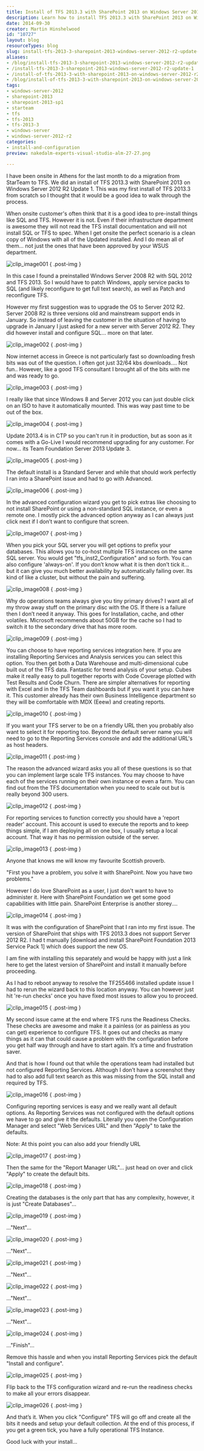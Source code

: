```yaml
---
title: Install of TFS 2013.3 with SharePoint 2013 on Windows Server 2012 R2 Update 1
description: Learn how to install TFS 2013.3 with SharePoint 2013 on Windows Server 2012 R2. Follow expert tips for a smooth setup and avoid common pitfalls!
date: 2014-09-30
creator: Martin Hinshelwood
id: "10727"
layout: blog
resourceTypes: blog
slug: install-tfs-2013-3-sharepoint-2013-windows-server-2012-r2-update-1
aliases:
- /blog/install-tfs-2013-3-sharepoint-2013-windows-server-2012-r2-update-1
- /install-tfs-2013-3-sharepoint-2013-windows-server-2012-r2-update-1
- /install-of-tfs-2013-3-with-sharepoint-2013-on-windows-server-2012-r2-update-1
- /blog/install-of-tfs-2013-3-with-sharepoint-2013-on-windows-server-2012-r2-update-1
tags:
- windows-server-2012
- sharepoint-2013
- sharepoint-2013-sp1
- starteam
- tfs
- tfs-2013
- tfs-2013-3
- windows-server
- windows-server-2012-r2
categories:
- install-and-configuration
preview: nakedalm-experts-visual-studio-alm-27-27.png

---
```

I have been onsite in Athens for the last month to do a migration from StarTeam to TFS. We did an install of TFS 2013.3 with SharePoint 2013 on Windows Server 2012 R2 Update 1. This was my first install of TFS 2013.3 from scratch so I thought that it would be a good idea to walk through the process.

When onsite customer's often think that it is a good idea to pre-install things like SQL and TFS. However it is not. Even if their infrastructure department is awesome they will not read the TFS install documentation and will not install SQL or TFS to spec. When I get onsite the perfect scenario is a clean copy of Windows with all of the Updated installed. And I do mean all of them… not just the ones that have been approved by your WSUS department.

![clip_image001](images/clip-image0011-1-1.png "clip_image001")
{ .post-img }

In this case I found a preinstalled Windows Server 2008 R2 with SQL 2012 and TFS 2013. So I would have to patch Windows, apply service packs to SQL (and likely reconfigure to get full text search), as well as Patch and reconfigure TFS.

However my first suggestion was to upgrade the OS to Server 2012 R2. Server 2008 R2 is three versions old and mainstream support ends in January. So instead of leaving the customer in the situation of having to upgrade in January I just asked for a new server with Server 2012 R2. They did however install and configure SQL… more on that later.

![clip_image002](images/clip-image0021-2-2.png "clip_image002")
{ .post-img }

Now internet access in Greece is not particularly fast so downloading fresh bits was out of the question. I often got just 32/64 kbs downloads…. Not fun.. However, like a good TFS consultant I brought all of the bits with me and was ready to go.

![clip_image003](images/clip-image0031-3-3.png "clip_image003")
{ .post-img }

I really like that since Windows 8 and Server 2012 you can just double click on an ISO to have it automatically mounted. This was way past time to be out of the box.

![clip_image004](images/clip-image0041-4-4.png "clip_image004")
{ .post-img }

Update 2013.4 is in CTP so you can't run it in production, but as soon as it comes with a Go-Live I would recommend upgrading for any customer. For now… its Team Foundation Server 2013 Update 3.

![clip_image005](images/clip-image0051-5-5.png "clip_image005")
{ .post-img }

The default install is a Standard Server and while that should work perfectly I ran into a SharePoint issue and had to go with Advanced.

![clip_image006](images/clip-image0061-6-6.png "clip_image006")
{ .post-img }

In the advanced configuration wizard you get to pick extras like choosing to not install SharePoint or using a non-standard SQL instance, or even a remote one. I mostly pick the advanced option anyway as I can always just click next if I don’t want to configure that screen.

![clip_image007](images/clip-image0071-7-7.png "clip_image007")
{ .post-img }

When you pick your SQL server you will get options to prefix your databases. This allows you to co-host multiple TFS instances on the same SQL server. You would get "tfs_inst2_Configuration" and so forth. You can also configure 'always-on'. If you don’t know what it is then don’t tick it… but it can give you much better availability by automatically failing over. Its kind of like a cluster, but without the pain and suffering.

![clip_image008](images/clip-image0081-8-8.png "clip_image008")
{ .post-img }

Why do operations teams always give you tiny primary drives? I want all of my throw away stuff on the primary disc with the OS. If there is a failure then I don’t need it anyway. This goes for Installation, cache, and other volatiles. Microsoft recommends about 50GB for the cache so I had to switch it to the secondary drive that has more room.

![clip_image009](images/clip-image009-9-9.png "clip_image009")
{ .post-img }

You can choose to have reporting services integration here. If you are installing Reporting Services and Analysis services you can select this option. You then get both a Data Warehouse and multi-dimensional cube built out of the TFS data. Fantastic for trend analysis of your setup. Cubes make it really easy to pull together reports with Code Coverage plotted with Test Results and Code Churn. There are simpler alternatives for reporting with Excel and in the TFS Team dashboards but if you want it you can have it. This customer already has their own Business Intelligence department so they will be comfortable with MDX (Eeew) and creating reports.

![clip_image010](images/clip-image010-10-10.png "clip_image010")
{ .post-img }

If you want your TFS server to be on a friendly URL then you probably also want to select it for reporting too. Beyond the default server name you will need to go to the Reporting Services console and add the additional URL's as host headers.

![clip_image011](images/clip-image011-11-11.png "clip_image011")
{ .post-img }

The reason the advanced wizard asks you all of these questions is so that you can implement large scale TFS instances. You may choose to have each of the services running on their own instance or even a farm. You can find out from the TFS documentation when you need to scale out but is really beyond 300 users.

![clip_image012](images/clip-image012-12-12.png "clip_image012")
{ .post-img }

For reporting services to function correctly you should have a 'report reader' account. This account is used to execute the reports and to keep things simple, if I am deploying all on one box, I usually setup a local account. That way it has no permission outside of the server.

![clip_image013](images/clip-image013-13-13.png "clip_image013")
{ .post-img }

Anyone that knows me will know my favourite Scottish proverb.

"First you have a problem, you solve it with SharePoint. Now you have two problems."

However I do love SharePoint as a user, I just don't want to have to administer it. Here with SharePoint Foundation we get some good capabilities with little pain. SharePoint Enterprise is another storey….

![clip_image014](images/clip-image014-14-14.png "clip_image014")
{ .post-img }

It was with the configuration of SharePoint that I ran into my first issue. The version of SharePoint that ships with TFS 2013.3 does not support Server 2012 R2. I had t manually \[download and install SharePoint Foundation 2013 Service Pack 1\] which does support the new OS.

I am fine with installing this separately and would be happy with just a link here to get the latest version of SharePoint and install it manually before proceeding.

As I had to reboot anyway to resolve the TF255466 installed update issue I had to rerun the wizard back to this location anyway. You can however just hit 're-run checks' once you have fixed most issues to allow you to proceed.

![clip_image015](images/clip-image015-15-15.png "clip_image015")
{ .post-img }

My second issue came at the end where TFS runs the Readiness Checks. These checks are awesome and make it a painless (or as painless as you can get) experience to configure TFS. It goes out and checks as many things as it can that could cause a problem with the configuration before you get half way through and have to start again. It’s a time and frustration saver.

And that is how I found out that while the operations team had installed but not configured Reporting Services. Although I don’t have a screenshot they had to also add full text search as this was missing from the SQL install and required by TFS.

![clip_image016](images/clip-image016-16-16.png "clip_image016")
{ .post-img }

Configuring reporting services is easy and we really want all default options. As Reporting Services was not configured with the default options we have to go and give it the defaults. Literally you open the Configuration Manager and select "Web Services URL" and then "Apply" to take the defaults.

Note: At this point you can also add your friendly URL

![clip_image017](images/clip-image017-17-17.png "clip_image017")
{ .post-img }

Then the same for the "Report Manager URL"… just head on over and click "Apply" to create the default bits.

![clip_image018](images/clip-image018-18-18.png "clip_image018")
{ .post-img }

Creating the databases is the only part that has any complexity, however, it is just "Create Databases"…

![clip_image019](images/clip-image019-19-19.png "clip_image019")
{ .post-img }

…"Next"…

![clip_image020](images/clip-image020-20-20.png "clip_image020")
{ .post-img }

…"Next"…

![clip_image021](images/clip-image021-21-21.png "clip_image021")
{ .post-img }

…"Next"…

![clip_image022](images/clip-image022-22-22.png "clip_image022")
{ .post-img }

…"Next"…

![clip_image023](images/clip-image023-23-23.png "clip_image023")
{ .post-img }

…"Next"…

![clip_image024](images/clip-image024-24-24.png "clip_image024")
{ .post-img }

…"Finish"…

Remove this hassle and when you install Reporting Services pick the default "Install and configure".

![clip_image025](images/clip-image025-25-25.png "clip_image025")
{ .post-img }

Flip back to the TFS configuration wizard and re-run the readiness checks to make all your errors disappear.

![clip_image026](images/clip-image026-26-26.png "clip_image026")
{ .post-img }

And that’s it. When you click "Configure" TFS will go off and create all the bits it needs and setup your default collection. At the end of this process, if you get a green tick, you have a fully operational TFS Instance.

Good luck with your install…
